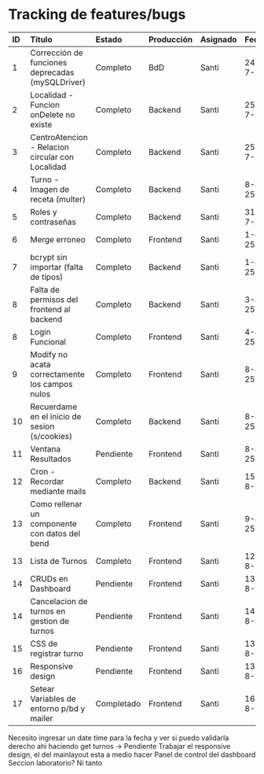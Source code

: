 # Tracking de features/bugs

| ID  | Titulo                                           | Estado     | Producción | Asignado | Fecha   |
| :-- | :----------------------------------------------- | :--------- | :--------- | :------- | :------ |
| 1   | Corrección de funciones deprecadas (mySQLDriver) | Completo   | BdD        | Santi    | 24-7-25 |
| 2   | Localidad - Funcion onDelete no existe           | Completo   | Backend    | Santi    | 25-7-25 |
| 3   | CentroAtencion - Relacion circular con Localidad | Completo   | Backend    | Santi    | 25-7-25 |
| 4   | Turno - Imagen de receta (multer)                | Completo   | Backend    | Santi    | 8-8-25  |
| 5   | Roles y contraseñas                              | Completo   | Backend    | Santi    | 31-7-25 |
| 6   | Merge erroneo                                    | Completo   | Frontend   | Santi    | 1-8-25  |
| 7   | bcrypt sin importar (falta de tipos)             | Completo   | Backend    | Santi    | 1-8-25  |
| 8   | Falta de permisos del frontend al backend        | Completo   | Backend    | Santi    | 3-8-25  |
| 8   | Login Funcional                                  | Completo   | Frontend   | Santi    | 4-8-25  |
| 9   | Modify no acata correctamente los campos nulos   | Completo   | Frontend   | Santi    | 8-8-25  |
| 10  | Recuerdame en el inicio de sesion (s/cookies)    | Completo   | Backend    | Santi    | 8-8-25  |
| 11  | Ventana Resultados                               | Pendiente  | Frontend   | Santi    | 8-8-25  |
| 12  | Cron - Recordar mediante mails                   | Completo   | Backend    | Santi    | 15-8-25 |
| 13  | Como rellenar un componente con datos del bend   | Completo   | Frontend   | Santi    | 9-8-25  |
| 13  | Lista de Turnos                                  | Completo   | Frontend   | Santi    | 12-8-25 |
| 14  | CRUDs en Dashboard                               | Pendiente  | Frontend   | Santi    | 13-8-25 |
| 14  | Cancelacion de turnos en gestion de turnos       | Pendiente  | Frontend   | Santi    | 14-8-25 |
| 15  | CSS de registrar turno                           | Pendiente  | Frontend   | Santi    | 13-8-25 |
| 16  | Responsive design                                | Pendiente  | Frontend   | Santi    | 13-8-25 |
| 17  | Setear Variables de entorno p/bd y mailer        | Completado | Frontend   | Santi    | 16-8-25 |

Necesito ingresar un date time para la fecha y ver si puedo validarla derecho ahi haciendo get turnos -> Pendiente
Trabajar el responsive design, el del mainlayout esta a medio hacer
Panel de control del dashboard
Seccion laboratorio? Ni tanto
